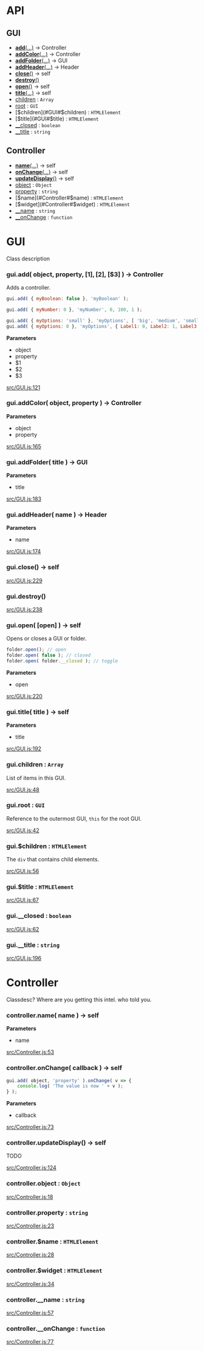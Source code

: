 <!-- generated by scripts/api.js, scripts/api.hbs -->

# API

## GUI

- [**add**(…)](#GUI#add) → Controller
- [**addColor**(…)](#GUI#addColor) → Controller
- [**addFolder**(…)](#GUI#addFolder) → GUI
- [**addHeader**(…)](#GUI#addHeader) → Header
- [**close**()](#GUI#close) → self
- [**destroy**()](#GUI#destroy) 
- [**open**()](#GUI#open) → self
- [**title**(…)](#GUI#title) → self
- [children](#GUI#children) : `Array`
- [root](#GUI#root) : `GUI`
- [$children](#GUI#$children) : `HTMLElement`
- [$title](#GUI#$title) : `HTMLElement`
- [__closed](#GUI#__closed) : `boolean`
- [__title](#GUI#__title) : `string`

## Controller

- [**name**(…)](#Controller#name) → self
- [**onChange**(…)](#Controller#onChange) → self
- [**updateDisplay**()](#Controller#updateDisplay) → self
- [object](#Controller#object) : `Object`
- [property](#Controller#property) : `string`
- [$name](#Controller#$name) : `HTMLElement`
- [$widget](#Controller#$widget) : `HTMLElement`
- [__name](#Controller#__name) : `string`
- [__onChange](#Controller#__onChange) : `function`

# GUI

Class description

### <a name="GUI#add" href="#GUI#add"></a> gui.**add**( object, property, [$1], [$2], [$3] ) → Controller

Adds a controller.

```js
gui.add( { myBoolean: false }, 'myBoolean' );
```

```js
gui.add( { myNumber: 0 }, 'myNumber', 0, 100, 1 );
```

```js
gui.add( { myOptions: 'small' }, 'myOptions', [ 'big', 'medium', 'small' ] );
gui.add( { myOptions: 0 }, 'myOptions', { Label1: 0, Label2: 1, Label3: 2 } );
```

**Parameters**
- object
- property
- $1
- $2
- $3

[src/GUI.js:121](https://github.com/georgealways/gui/blob/master/src/GUI.js#L121)

### <a name="GUI#addColor" href="#GUI#addColor"></a> gui.**addColor**( object, property ) → Controller

**Parameters**
- object
- property

[src/GUI.js:165](https://github.com/georgealways/gui/blob/master/src/GUI.js#L165)

### <a name="GUI#addFolder" href="#GUI#addFolder"></a> gui.**addFolder**( title ) → GUI

**Parameters**
- title

[src/GUI.js:183](https://github.com/georgealways/gui/blob/master/src/GUI.js#L183)

### <a name="GUI#addHeader" href="#GUI#addHeader"></a> gui.**addHeader**( name ) → Header

**Parameters**
- name

[src/GUI.js:174](https://github.com/georgealways/gui/blob/master/src/GUI.js#L174)

### <a name="GUI#close" href="#GUI#close"></a> gui.**close**() → self

[src/GUI.js:229](https://github.com/georgealways/gui/blob/master/src/GUI.js#L229)

### <a name="GUI#destroy" href="#GUI#destroy"></a> gui.**destroy**() 

[src/GUI.js:238](https://github.com/georgealways/gui/blob/master/src/GUI.js#L238)

### <a name="GUI#open" href="#GUI#open"></a> gui.**open**( [open] ) → self

Opens or closes a GUI or folder.

```js
folder.open(); // open
folder.open( false ); // closed
folder.open( folder.__closed ); // toggle
```

**Parameters**
- open

[src/GUI.js:220](https://github.com/georgealways/gui/blob/master/src/GUI.js#L220)

### <a name="GUI#title" href="#GUI#title"></a> gui.**title**( title ) → self

**Parameters**
- title

[src/GUI.js:192](https://github.com/georgealways/gui/blob/master/src/GUI.js#L192)

### <a name="GUI#children" href="#GUI#children"></a> gui.**children** : `Array`

List of items in this GUI.

[src/GUI.js:48](https://github.com/georgealways/gui/blob/master/src/GUI.js#L48)

### <a name="GUI#root" href="#GUI#root"></a> gui.**root** : `GUI`

Reference to the outermost GUI, `this` for the root GUI.

[src/GUI.js:42](https://github.com/georgealways/gui/blob/master/src/GUI.js#L42)

### <a name="GUI#$children" href="#GUI#$children"></a> gui.**$children** : `HTMLElement`

The `div` that contains child elements.

[src/GUI.js:56](https://github.com/georgealways/gui/blob/master/src/GUI.js#L56)

### <a name="GUI#$title" href="#GUI#$title"></a> gui.**$title** : `HTMLElement`

[src/GUI.js:67](https://github.com/georgealways/gui/blob/master/src/GUI.js#L67)

### <a name="GUI#__closed" href="#GUI#__closed"></a> gui.**__closed** : `boolean`

[src/GUI.js:62](https://github.com/georgealways/gui/blob/master/src/GUI.js#L62)

### <a name="GUI#__title" href="#GUI#__title"></a> gui.**__title** : `string`

[src/GUI.js:196](https://github.com/georgealways/gui/blob/master/src/GUI.js#L196)

# Controller

Classdesc? Where are you getting this intel. who told you.

### <a name="Controller#name" href="#Controller#name"></a> controller.**name**( name ) → self

**Parameters**
- name

[src/Controller.js:53](https://github.com/georgealways/gui/blob/master/src/Controller.js#L53)

### <a name="Controller#onChange" href="#Controller#onChange"></a> controller.**onChange**( callback ) → self

```js
gui.add( object, 'property' ).onChange( v => {
	console.log( 'The value is now ' + v );
} );
```

**Parameters**
- callback

[src/Controller.js:73](https://github.com/georgealways/gui/blob/master/src/Controller.js#L73)

### <a name="Controller#updateDisplay" href="#Controller#updateDisplay"></a> controller.**updateDisplay**() → self

TODO

[src/Controller.js:124](https://github.com/georgealways/gui/blob/master/src/Controller.js#L124)

### <a name="Controller#object" href="#Controller#object"></a> controller.**object** : `Object`

[src/Controller.js:18](https://github.com/georgealways/gui/blob/master/src/Controller.js#L18)

### <a name="Controller#property" href="#Controller#property"></a> controller.**property** : `string`

[src/Controller.js:23](https://github.com/georgealways/gui/blob/master/src/Controller.js#L23)

### <a name="Controller#$name" href="#Controller#$name"></a> controller.**$name** : `HTMLElement`

[src/Controller.js:28](https://github.com/georgealways/gui/blob/master/src/Controller.js#L28)

### <a name="Controller#$widget" href="#Controller#$widget"></a> controller.**$widget** : `HTMLElement`

[src/Controller.js:34](https://github.com/georgealways/gui/blob/master/src/Controller.js#L34)

### <a name="Controller#__name" href="#Controller#__name"></a> controller.**__name** : `string`

[src/Controller.js:57](https://github.com/georgealways/gui/blob/master/src/Controller.js#L57)

### <a name="Controller#__onChange" href="#Controller#__onChange"></a> controller.**__onChange** : `function`

[src/Controller.js:77](https://github.com/georgealways/gui/blob/master/src/Controller.js#L77)

